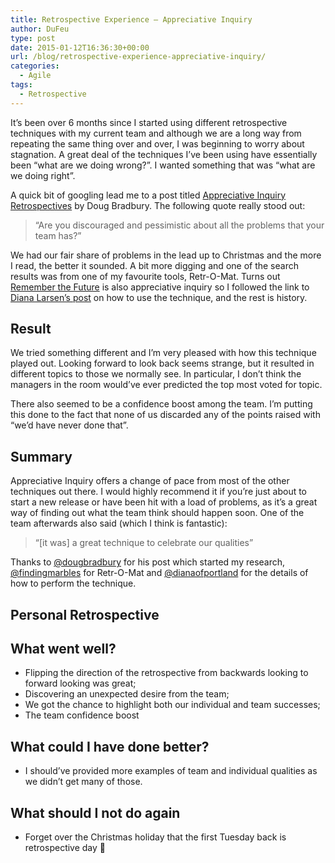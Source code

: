 ```yaml
---
title: Retrospective Experience – Appreciative Inquiry
author: DuFeu
type: post
date: 2015-01-12T16:36:30+00:00
url: /blog/retrospective-experience-appreciative-inquiry/
categories:
  - Agile
tags:
  - Retrospective
---
```


It&#8217;s been over 6 months since I started using different retrospective techniques with my current team and although we are a long way from repeating the same thing over and over, I was beginning to worry about stagnation. A great deal of the techniques I&#8217;ve been using have essentially been &#8220;what are we doing wrong?&#8221;. I wanted something that was &#8220;what are we doing right&#8221;.

A quick bit of googling lead me to a post titled [Appreciative Inquiry Retrospectives][1] by Doug Bradbury. The following quote really stood out:

> &#8220;Are you discouraged and pessimistic about all the problems that your team has?&#8221;

We had our fair share of problems in the lead up to Christmas and the more I read, the better it sounded. A bit more digging and one of the search results was from one of my favourite tools, Retr-O-Mat. Turns out [Remember the Future][2] is also appreciative inquiry so I followed the link to [Diana Larsen&#8217;s post][3] on how to use the technique, and the rest is history.

## Result

We tried something different and I&#8217;m very pleased with how this technique played out. Looking forward to look back seems strange, but it resulted in different topics to those we normally see. In particular, I don&#8217;t think the managers in the room would&#8217;ve ever predicted the top most voted for topic.

There also seemed to be a confidence boost among the team. I&#8217;m putting this done to the fact that none of us discarded any of the points raised with &#8220;we&#8217;d have never done that&#8221;.

## Summary

Appreciative Inquiry offers a change of pace from most of the other techniques out there. I would highly recommend it if you&#8217;re just about to start a new release or have been hit with a load of problems, as it&#8217;s a great way of finding out what the team think should happen soon. One of the team afterwards also said (which I think is fantastic):

> &#8220;[it was] a great technique to celebrate our qualities&#8221;

Thanks to [@dougbradbury][4] for his post which started my research, [@findingmarbles][5] for Retr-O-Mat and [@dianaofportland][6] for the details of how to perform the technique.

## Personal Retrospective

## What went well?

- Flipping the direction of the retrospective from backwards looking to forward looking was great;
- Discovering an unexpected desire from the team;
- We got the chance to highlight both our individual and team successes;
- The team confidence boost

## What could I have done better?

- I should&#8217;ve provided more examples of team and individual qualities as we didn&#8217;t get many of those.

## What should I not do again

- Forget over the Christmas holiday that the first Tuesday back is retrospective day 🙂

[1]: http://blog.8thlight.com/doug-bradbury/2011/09/19/apreciative_inquiry_retrospectives.html
[2]: http://www.plans-for-retrospectives.com/?id=37
[3]: http://www.ayeconference.com/appreciativeretrospective/
[4]: https://twitter.com/dougbradbury
[5]: https://twitter.com/findingmarbles
[6]: https://twitter.com/dianaofportland
